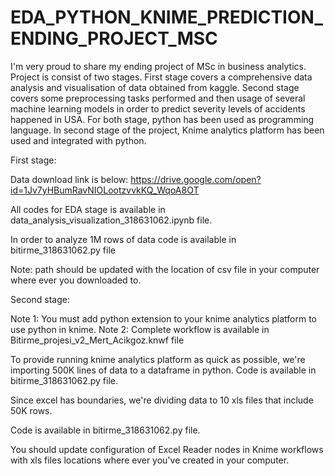 # EDA_PYTHON_KNIME_PREDICTION_ENDING_PROJECT_MSC
I'm very proud to share my ending project of MSc in business analytics. Project is consist of two stages.  First stage covers a comprehensive data analysis and visualisation of data obtained from kaggle. Second stage covers some preprocessing tasks performed and then usage of several machine learning models in order to predict severity levels of accidents happened in USA.  For both stage, python has been used as programming language. In second stage of the project, Knime analytics platform has been used and integrated with python.  

First stage:

Data download link is below:
https://drive.google.com/open?id=1Jv7yHBumRavNIOLootzvvkKQ_WqoA8OT

All codes for EDA stage is available in data_analysis_visualization_318631062.ipynb file.

In order to analyze 1M rows of data code is available in bitirme_318631062.py file

Note: path should be updated with the location of csv file in your computer where ever you downloaded to.

Second stage:

Note 1: You must add python extension to your knime analytics platform to use python in knime.
Note 2: Complete workflow is available in  Bitirme_projesi_v2_Mert_Acikgoz.knwf file

To provide running knime analytics platform as quick as possible, we're importing 500K lines of data to a dataframe in python.
Code is available in bitirme_318631062.py file.

Since excel has boundaries, we're dividing data to 10 xls files that include 50K rows.

Code is available in bitirme_318631062.py file.

You should update configuration of Excel Reader nodes in Knime workflows with xls files locations where ever you've created in your
computer.
                   

